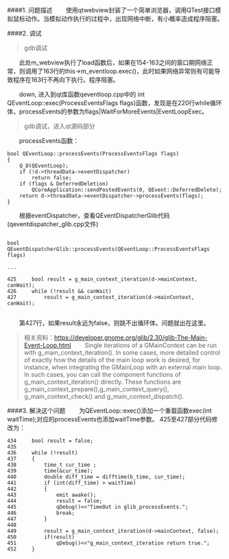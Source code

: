 ####1. 问题描述
&emsp;&emsp;使用qtwebview封装了一个简单浏览器，调用QTest接口模拟鼠标动作。当模拟动作执行的过程中，出现网络中断，有小概率造成程序阻塞。

####2. 调试
>gdb调试


&emsp;&emsp;此处m_webview执行了load函数后，如果在154-163之间的窗口期网络正常，则调用了163行的this->m_eventloop.exec()，此时如果网络异常则有可能导致程序在163行不再向下执行。程序阻塞。

&emsp;&emsp;down, 进入到qt库函数qeventloop.cpp中的 int QEventLoop::exec(ProcessEventsFlags flags)函数，发现是在220行while循环体，processEvents的参数为flags|WaitForMoreEvents|EventLoopExec。
>gdb调试，进入qt源码部分

&emsp;&emsp;processEvents函数：
```
bool QEventLoop::processEvents(ProcessEventsFlags flags)
{
    Q_D(QEventLoop);
    if (!d->threadData->eventDispatcher)
        return false;
    if (flags & DeferredDeletion)
        QCoreApplication::sendPostedEvents(0, QEvent::DeferredDelete);
    return d->threadData->eventDispatcher->processEvents(flags);
}
```
&emsp;&emsp;根据eventDispatcher，查看QEventDispatcherGlib代码(qeventdispatcher_glib.cpp文件)
```

bool QEventDispatcherGlib::processEvents(QEventLoop::ProcessEventsFlags flags)

...

425     bool result = g_main_context_iteration(d->mainContext, canWait);
426     while (!result && canWait)
427         result = g_main_context_iteration(d->mainContext, canWait);


```
&emsp;&emsp;第427行，如果result永远为false，则跳不出循环体。问题就出在这里。
>相关资料：https://developer.gnome.org/glib/2.30/glib-The-Main-Event-Loop.html
&emsp;&emsp;Single iterations of a GMainContext can be run with g_main_context_iteration(). In some cases, more detailed control of exactly how the details of the main loop work is desired, for instance, when integrating the GMainLoop with an external main loop. In such cases, you can call the component functions of g_main_context_iteration() directly. These functions are g_main_context_prepare(),g_main_context_query(), g_main_context_check() and g_main_context_dispatch().

####3. 解决这个问题
&emsp;&emsp;为QEventLoop::exec()添加一个重载函数exec(int waitTime);对应的processEvents也添加waitTime参数。
425至427部分代码修改为：
```
434     bool result = false;
435 
436     while (!result)
437     {
438         time_t cur_time ;
439         time(&cur_time);
440         double diff_time = difftime(b_time, cur_time);
441         if (int(diff_time) > waitTime)
442         {
443             emit awake();
444             result = false;
445             qDebug()<<"TimeOut in glib_processEvents.";
446             break;
447         }
448     
449         result = g_main_context_iteration(d->mainContext, false);
450         if(result)
451             qDebug()<<"g_main_context_iteration return true.";
452     }
```



